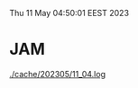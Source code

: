 Thu 11 May 04:50:01 EEST 2023
# JAM
<a href='./cache/202305/11_04.log'>./cache/202305/11_04.log</a>
